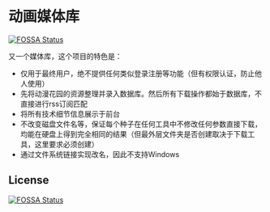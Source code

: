 # 动画媒体库
[![FOSSA Status](https://app.fossa.com/api/projects/git%2Bgithub.com%2FGongT%2Fanimation-media-library.svg?type=shield)](https://app.fossa.com/projects/git%2Bgithub.com%2FGongT%2Fanimation-media-library?ref=badge_shield)


又一个媒体库，这个项目的特色是：

* 仅用于最终用户，绝不提供任何类似登录注册等功能（但有权限认证，防止他人使用）
* 先将动漫花园的资源整理并录入数据库。然后所有下载操作都始于数据库，不直接进行rss订阅匹配
* 将所有技术细节信息展示于前台
* 不改变磁盘文件名等，保证每个种子在任何工具中不修改任何参数直接下载，均能在硬盘上得到完全相同的结果（但最外层文件夹是否创建取决于下载工具，这里要求必须创建）
* 通过文件系统链接实现改名，因此不支持Windows


## License
[![FOSSA Status](https://app.fossa.com/api/projects/git%2Bgithub.com%2FGongT%2Fanimation-media-library.svg?type=large)](https://app.fossa.com/projects/git%2Bgithub.com%2FGongT%2Fanimation-media-library?ref=badge_large)